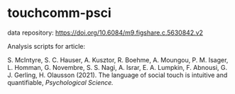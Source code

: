 # touchcomm-psci

data repository: https://doi.org/10.6084/m9.figshare.c.5630842.v2

Analysis scripts for article:

S. McIntyre, S. C. Hauser, A. Kusztor, R. Boehme, A. Moungou, P. M. Isager, L. Homman, G. Novembre, S. S. Nagi, A. Israr, E. A. Lumpkin, F. Abnousi, G. J. Gerling, H. Olausson (2021). The language of social touch is intuitive and quantifiable, *Psychological Science.*

